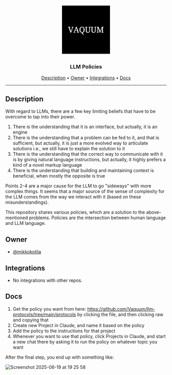 <h1 align="center">
  <br>
  <a href="https://github.com/Vaquum"><img src="https://github.com/Vaquum/Home/raw/main/assets/Logo.png" alt="Vaquum" width="150"></a>
  <br>
</h1>

<h3 align="center">LLM Policies</h3>

<!-- Replace the title of the repository -->

<p align="center">
  <a href="#description">Description</a> •
  <a href="#owner">Owner</a> •
  <a href="#integrations">Integrations</a> •
  <a href="#docs">Docs</a>
</p>
<hr>

## Description

With regard to LLMs, there are a few key limiting beliefs that have to be overcome to tap into their power. 

1) There is the understanding that it is an interface, but actually, it is an engine
2) There is the understanding that a problem can be fed to it, and that is sufficient, but actually, it is just a more evolved way to articulate solutions i.e., we still have to explain the solution to it
3) There is the understanding that the correct way to communicate with it is by giving natural language instructions, but actually, it highly prefers a kind of a novel markup language
4) There is the understanding that building and maintaining context is beneficial, when mostly the opposite is true

Points 2-4 are a major cause for the LLM to go "sideways" with more complex things. It seems that a major source of the sense of complexity for the LLM comes from the way we interact with it (based on these misunderstandings). 

This repository shares various policies, which are a solution to the above-mentioned problems. Policies are the intersection between human language and LLM language.

<!-- This section provides a high-level overview for the repo -->

## Owner

- [@mikkokotila](https://github.com/mikkokotila)

<!-- This section lists the owners of the repo -->

## Integrations

- No integrations with other repos.

<!-- This section must list as bulleted list how this repo depends or is integrated with other repos -->

## Docs

1) Get the policy you want from here: https://github.com/Vaquum/llm-protocols/tree/main/protocols by clicking the file, and then clicking raw and copying that
2) Create new Project in Claude, and name it based on the policy
3) Add the policy to the instructions for that project
4) Whenever you want to use that policy, click Projects in Claude, and start a new chat there by asking it to run the policy on whatever topic you want

After the final step, you end up with something like:

<img width="1356" alt="Screenshot 2025-06-19 at 19 25 58" src="https://github.com/user-attachments/assets/e4c92996-6bb2-4484-9773-667333e765d9" />
